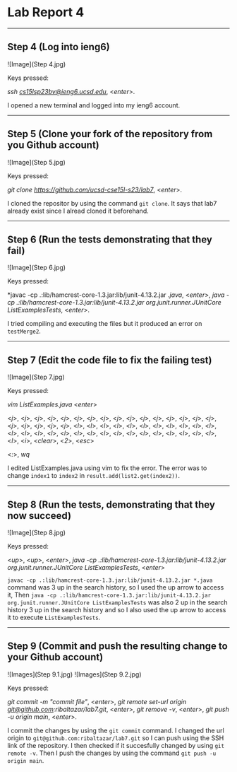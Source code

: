 # Lab Report 4

---

## Step 4 (Log into ieng6)

![Image](Step 4.jpg)

Keys pressed:

*ssh cs15lsp23bv@ieng6.ucsd.edu*, <*enter*>.

I opened a new terminal and logged into my ieng6 account.
  
---
  
## Step 5 (Clone your fork of the repository from you Github account)

![Image](Step 5.jpg)

Keys pressed:

*git clone https://github.com/ucsd-cse15l-s23/lab7*, <*enter*>.

I cloned the repositor by using the command `git clone`. It says that lab7 already exist since I alread cloned it beforehand.

---

## Step 6 (Run the tests demonstrating that they fail)

![Image](Step 6.jpg)

Keys pressed:

*javac -cp .:lib/hamcrest-core-1.3.jar:lib/junit-4.13.2.jar *.java*, <*enter*>, *java -cp .:lib/hamcrest-core-1.3.jar:lib/junit-4.13.2.jar org.junit.runner.JUnitCore ListExamplesTests*, <*enter*>.

I tried compiling and executing the files but it produced an error on `testMerge2`.

---

## Step 7  (Edit the code file to fix the failing test)

![Image](Step 7.jpg)

Keys pressed:

*vim ListExamples.java* <*enter*>

<*j*>, <*j*>, <*j*>, <*j*>, <*j*>, <*j*>, <*j*>, <*j*>, <*j*>, <*j*>, <*j*>, <*j*>, <*j*>, <*j*>, <*j*>, <*j*>, <*j*>, <*j*>, <*j*>, <*j*>, <*j*>, <*l*>, <*l*>, <*l*>,  <*l*>, <*l*>, <*l*>, <*l*>, <*l*>, <*l*>, <*l*>, <*l*>, <*l*>, <*l*>, <*l*>, <*l*>, <*l*>, <*l*>, <*l*>, <*l*>, <*l*>, <*l*>, <*l*>, <*l*>, <*l*>, <*l*>, <*l*>, <*l*>, <*l*>, <*i*>, 
<*clear*>, <*2*>, <*esc*>

<*:*>, *wq*

I edited ListExamples.java using vim to fix the error. The error was to change `index1` to `index2` in `result.add(list2.get(index2))`.

---

## Step 8 (Run the tests, demonstrating that they now succeed)

![Image](Step 8.jpg)

Keys pressed:

<*up*>, <*up*>, <*enter*>, *java -cp .:lib/hamcrest-core-1.3.jar:lib/junit-4.13.2.jar org.junit.runner.JUnitCore ListExamplesTests*, <*enter*>

`javac -cp .:lib/hamcrest-core-1.3.jar:lib/junit-4.13.2.jar *.java` command was 3 up in the search history, so I used the up arrow to access it, Then `java -cp .:lib/hamcrest-core-1.3.jar:lib/junit-4.13.2.jar org.junit.runner.JUnitCore ListExamplesTests` was also 2 up in the search history 3 up in the search history and so I also used the up arrow to access it to execute `ListExamplesTests`.

---

## Step 9 (Commit and push the resulting change to your Github account)

![Images](Step 9.1.jpg)
![Images](Step 9.2.jpg)

Keys pressed:

*git commit -m "commit file"*, <*enter*>, *git remote set-url origin git@github.com:ribaltazar/lab7.git*, <*enter*>, *git remove -v*, <*enter*>, *git push -u origin main*, <*enter*>.

I commit the changes by using the `git commit` command. I changed the url origin to `git@github.com:ribaltazar/lab7.git` so I can push using the SSH link of the repository. I then checked if it succesfully changed by using `git remote -v`. Then I push the changes by using the command `git push -u origin main`.

